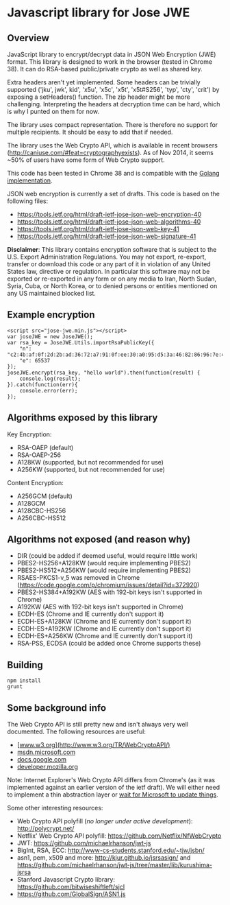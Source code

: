 Javascript library for Jose JWE
===============================

Overview
--------
JavaScript library to encrypt/decrypt data in JSON Web Encryption (JWE) format.
This library is designed to work in the browser (tested in Chrome 38). It can
do RSA-based public/private crypto as well as shared key.

Extra headers aren't yet implemented. Some headers can be trivially supported
('jku', jwk', kid', 'x5u', 'x5c', 'x5t', 'x5t#S256', 'typ', 'cty', 'crit') by
exposing a setHeaders() function. The zip header might be more challenging.
Interpreting the headers at decryption time can be hard, which is why I punted
on them for now.

The library uses compact representation. There is therefore no support for
multiple recipients. It should be easy to add that if needed.

The library uses the Web Crypto API, which is available in recent browsers
(http://caniuse.com/#feat=cryptographyexists). As of Nov 2014, it seems ~50%
of users have some form of Web Crypto support.

This code has been tested in Chrome 38 and is compatible with the [Golang
implementation](https://github.com/square/go-jose).

JSON web encryption is currently a set of drafts. This code is based on the
following files:

* https://tools.ietf.org/html/draft-ietf-jose-json-web-encryption-40
* https://tools.ietf.org/html/draft-ietf-jose-json-web-algorithms-40
* https://tools.ietf.org/html/draft-ietf-jose-json-web-key-41
* https://tools.ietf.org/html/draft-ietf-jose-json-web-signature-41

**Disclaimer**: This library contains encryption software that is subject to the
U.S. Export Administration Regulations. You may not export, re-export, transfer
or download this code or any part of it in violation of any United States law,
directive or regulation. In particular this software may not be exported or
re-exported  in any form or on any media to Iran, North Sudan, Syria, Cuba, or
North Korea, or to denied persons or entities mentioned on any US maintained
blocked list.

Example encryption
------------------

    <script src="jose-jwe.min.js"></script>
    var joseJWE = new JoseJWE();
    var rsa_key = JoseJWE.Utils.importRsaPublicKey({
    	"n": "c2:4b:af:0f:2d:2b:ad:36:72:a7:91:0f:ee:30:a0:95:d5:3a:46:82:86:96:7e:42:c6:fe:8f:20:97:af:49:f6:48:a3:91:53:ac:2e:e6:ec:9a:9a:e0:0a:fb:1c:db:44:40:5b:8c:fc:d5:1c:cb:b6:9b:60:c0:a8:ac:06:f1:6b:29:5e:2f:7b:09:d9:93:32:da:3f:db:53:9c:2e:ea:3b:41:7f:6b:c9:7b:88:9f:2e:c5:dd:42:1e:7f:8f:04:f6:60:3c:fe:43:6d:32:10:ce:8d:99:cb:76:f7:10:97:05:af:28:1e:39:0f:78:35:50:7b:8e:28:22:a4:7d:11:51:22:d1:0e:ab:6b:6f:96:cb:cf:7d:eb:c6:aa:a2:6a:2e:97:2a:93:af:a5:89:e6:c8:bc:9f:fd:85:2b:0f:b4:c0:e4:ca:b5:a7:9a:01:05:81:93:6b:f5:8d:1c:f7:f3:77:0e:6e:53:34:92:0f:48:21:34:33:44:14:5e:4a:00:41:3a:7d:cb:38:82:c1:65:e0:79:ea:a1:05:84:b2:6e:40:19:77:1a:0e:38:4b:28:1f:34:b5:cb:ac:c5:2f:58:51:d7:ec:a8:08:0e:7c:c0:20:c1:5e:a1:4d:b1:30:17:63:0e:e7:58:8e:7f:6e:9f:a4:77:8b:1e:a2:d2:2e:1b:e9",
        "e": 65537
    });
    joseJWE.encrypt(rsa_key, "hello world").then(function(result) {
    	console.log(result);
    }).catch(function(err){
    	console.error(err);
    });


Algorithms exposed by this library
----------------------------------

Key Encryption:

* RSA-OAEP (default)
* RSA-OAEP-256
* A128KW (supported, but not recommended for use)
* A256KW (supported, but not recommended for use)

Content Encryption:

* A256GCM (default)
* A128GCM
* A128CBC-HS256
* A256CBC-HS512


Algorithms not exposed (and reason why)
---------------------------------------

* DIR (could be added if deemed useful, would require little work)
* PBES2-HS256+A128KW (would require implementing PBES2)
* PBES2-HS512+A256KW (would require implementing PBES2)
* RSAES-PKCS1-v_5 was removed in Chrome (https://code.google.com/p/chromium/issues/detail?id=372920)
* PBES2-HS384+A192KW (AES with 192-bit keys isn't supported in Chrome)
* A192KW (AES with 192-bit keys isn't supported in Chrome)
* ECDH-ES (Chrome and IE currently don't support it)
* ECDH-ES+A128KW (Chrome and IE currently don't support it)
* ECDH-ES+A192KW (Chrome and IE currently don't support it)
* ECDH-ES+A256KW (Chrome and IE currently don't support it)
* RSA-PSS, ECDSA (could be added once Chrome supports these)


Building
--------

    npm install
    grunt


Some background info
--------------------

The Web Crypto API is still pretty new and isn't always very well documented.
The following resources are useful:

* [www.w3.org](http://www.w3.org/TR/WebCryptoAPI/)
* [msdn.microsoft.com](http://msdn.microsoft.com/en-us/library/ie/dn302338(v=vs.85).aspx)
* [docs.google.com](https://sites.google.com/a/chromium.org/dev/blink/webcrypto)
* [developer.mozilla.org](https://developer.mozilla.org/en-US/docs/Web/API/SubtleCrypto)

Note: Internet Explorer's Web Crypto API differs from Chrome's (as it was
implemented against an earlier version of the ietf draft). We will either
need to implement a thin abstraction layer or [wait for Microsoft to update
things](https://status.modern.ie/webcryptoapi?term=crypto).

Some other interesting resources:

* Web Crypto API polyfill (_no longer under active development_): http://polycrypt.net/
* Netflix' Web Crypto API polyfill: https://github.com/Netflix/NfWebCrypto
* JWT: https://github.com/michaelrhanson/jwt-js
* BigInt, RSA, ECC: http://www-cs-students.stanford.edu/~tjw/jsbn/
* asn1, pem, x509 and more: http://kjur.github.io/jsrsasign/ and
  https://github.com/michaelrhanson/jwt-js/tree/master/lib/kurushima-jsrsa
* Stanford Javascript Crypto library: https://github.com/bitwiseshiftleft/sjcl
* https://github.com/GlobalSign/ASN1.js

